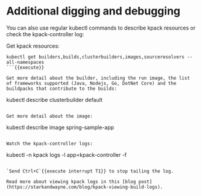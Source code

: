 # Additional digging and debugging

You can also use regular kubectl commands to describe kpack resources or check the kpack-controller log:

Get kpack resources:
```
kubectl get builders,builds,clusterbuilders,images,sourceresolvers --all-namespaces
```{{execute}}

Get more detail about the builder, including the run image, the list of frameworks supported (Java, Nodejs, Go, DotNet Core) and the buildpacks that contribute to the builds:
```
kubectl describe clusterbuilder default
```{{execute}}

Get more detail about the image:
```
kubectl describe image spring-sample-app
```{{execute}}

Watch the kpack-controller logs:
```
kubectl -n kpack logs -l app=kpack-controller -f
```{{execute}}

`Send Ctrl+C`{{execute interrupt T1}} to stop tailing the log.

Read more about viewing kpack logs in this [blog post](https://starkandwayne.com/blog/kpack-viewing-build-logs).